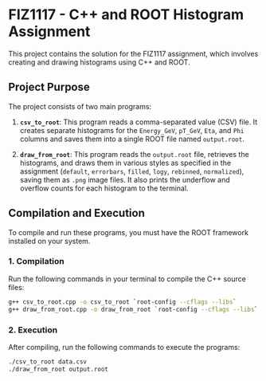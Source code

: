 # FIZ1117 - C++ and ROOT Histogram Assignment

This project contains the solution for the FIZ1117 assignment, which involves creating and drawing histograms using C++ and ROOT.

## Project Purpose

The project consists of two main programs:

1.  **`csv_to_root`**: This program reads a comma-separated value (CSV) file. It creates separate histograms for the `Energy_GeV`, `pT_GeV`, `Eta`, and `Phi` columns and saves them into a single ROOT file named `output.root`.

2.  **`draw_from_root`**: This program reads the `output.root` file, retrieves the histograms, and draws them in various styles as specified in the assignment (`default`, `errorbars`, `filled`, `logy`, `rebinned`, `normalized`), saving them as `.png` image files. It also prints the underflow and overflow counts for each histogram to the terminal.

## Compilation and Execution

To compile and run these programs, you must have the ROOT framework installed on your system.

### 1. Compilation

Run the following commands in your terminal to compile the C++ source files:

```sh
g++ csv_to_root.cpp -o csv_to_root `root-config --cflags --libs`
g++ draw_from_root.cpp -o draw_from_root `root-config --cflags --libs`
```

### 2. Execution

After compiling, run the following commands to execute the programs:

```sh
./csv_to_root data.csv
./draw_from_root output.root
```